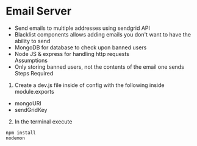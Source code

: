 Email Server
===
* Send emails to multiple addresses using sendgrid API<br />
* Blacklist components allows adding emails you don't want to have the ability to send<br />
* MongoDB for database to check upon banned users<br />
* Node JS & express for handling http requests<br />
Assumptions
* Only storing banned users, not the contents of the email one sends<br />
Steps Required
1. Create a dev.js file inside of config with the following inside module.exports<br />
* mongoURI<br />
* sendGridKey <br />
2. In the terminal execute <br />
```
npm install
nodemon
```
